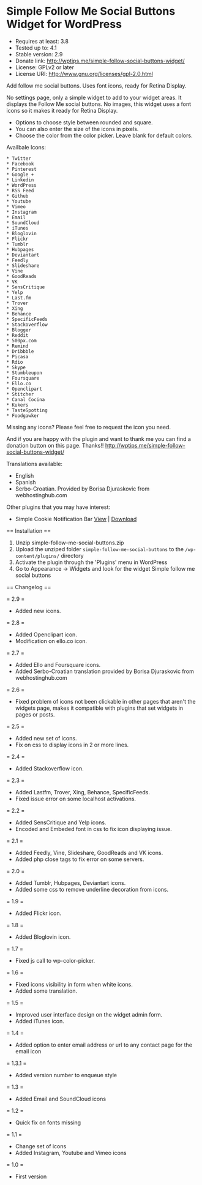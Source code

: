 Simple Follow Me Social Buttons Widget for WordPress
========================================
- Requires at least: 3.8
- Tested up to: 4.1
- Stable version: 2.9
- Donate link: http://wptips.me/simple-follow-social-buttons-widget/
- License: GPLv2 or later
- License URI: http://www.gnu.org/licenses/gpl-2.0.html

Add follow me social buttons. Uses font icons, ready for Retina Display.

No settings page, only a simple widget to add to your widget areas. 
It displays the Follow Me social buttons. No images, this widget uses a font icons so it makes it ready for Retina Display.

* Options to choose style between rounded and square.
* You can also enter the size of the icons in pixels.
* Choose the color from the color picker. Leave blank for default colors.

Availbale Icons:
 
	* Twitter 
	* Facebook 
	* Pinterest
	* Google + 
	* Linkedin
	* WordPress
	* RSS Feed
	* Github
	* Youtube 
	* Vimeo 
	* Instagram
	* Email
	* SoundCloud
	* iTunes
	* Bloglovin
	* Flickr
	* Tumblr
	* Hubpages
	* Deviantart
	* Feedly
	* Slideshare
	* Vine
	* GoodReads
	* VK
	* SensCritique
	* Yelp
	* Last.fm
	* Trover
	* Xing
	* Behance
	* SpecificFeeds
	* Stackoverflow
	* Blogger
	* Reddit
	* 500px.com
	* Remind
	* Dribbble
	* Picasa
	* Rdio
	* Skype
	* Stumbleupon
	* Foursquare
	* Ello.co
	* Openclipart
	* Stitcher
	* Canal Cocina
	* Kukers
	* TasteSpotting
	* Foodgawker 

Missing any icons? Please feel free to request the icon you need.

And if you are happy with the plugin and want to thank me you can find a donation button on this page. Thanks!!
http://wptips.me/simple-follow-social-buttons-widget/

Translations available:
- English 
- Spanish 
- Serbo-Croatian. Provided by Borisa Djuraskovic from webhostinghub.com

Other plugins that you may have interest:
- Simple Cookie Notification Bar <a href="https://wordpress.org/plugins/simple-cookie-notification-bar/">View</a> | <a href="https://downloads.wordpress.org/plugin/simple-cookie-notification-bar.zip">Download</a>


== Installation ==

1. Unzip simple-follow-me-social-buttons.zip
2. Upload the unziped folder `simple-follow-me-social-buttons` to the `/wp-content/plugins/` directory
3. Activate the plugin through the \'Plugins\' menu in WordPress
4. Go to Appearance -> Widgets and look for the widget Simple follow me social buttons

== Changelog ==

= 2.9 =
* Added new icons.

= 2.8 =
* Added Openclipart icon.
* Modification on ello.co icon.

= 2.7 =
* Added Ello and Foursquare icons.
* Added Serbo-Croatian translation provided by Borisa Djuraskovic from webhostinghub.com

= 2.6 =
* Fixed problem of icons not been clickable in other pages that aren't the widgets page, makes it compatible with plugins that set widgets in pages or posts.

= 2.5 =
* Added new set of icons.
* Fix on css to display icons in 2 or more lines.

= 2.4 =
* Added Stackoverflow icon.

= 2.3 =
* Added Lastfm, Trover, Xing, Behance, SpecificFeeds.
* Fixed issue error on some localhost activations.

= 2.2 =
* Added SensCritique and Yelp icons.
* Encoded and Embeded font in css to fix icon displaying issue.

= 2.1 =
* Added Feedly, Vine, Slideshare, GoodReads and VK icons.
* Added php close tags to fix error on some servers.

= 2.0 =
* Added Tumblr, Hubpages, Deviantart icons.
* Added some css to remove underline decoration from icons.

= 1.9 =
* Added Flickr icon.

= 1.8 =
* Added Bloglovin icon.

= 1.7 =
* Fixed js call to wp-color-picker.

= 1.6 =
* Fixed icons visibility in form when white icons.
* Added some translation.

= 1.5 =
* Improved user interface design on the widget admin form.
* Added iTunes icon.

= 1.4 =
* Added option to enter email address or url to any contact page for the email icon

= 1.3.1 =
* Added version number to enqueue style

= 1.3 =
* Added Email and SoundCloud icons

= 1.2 =
* Quick fix on fonts missing

= 1.1 =
* Change set of icons
* Added Instagram, Youtube and Vimeo icons

= 1.0 =
* First version